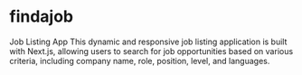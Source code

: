 # findajob
Job Listing App This dynamic and responsive job listing application is built with Next.js, allowing users to search for job opportunities based on various criteria, including company name, role, position, level, and languages.    
